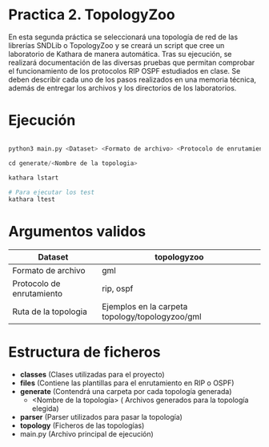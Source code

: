 # Practica 2. TopologyZoo

En esta segunda práctica se seleccionará una topología de red de las librerías SNDLib o TopologyZoo y se creará un script que cree un laboratorio de Kathara de manera automática. Tras su ejecución, se realizará documentación de las diversas pruebas que permitan comprobar el funcionamiento de los protocolos RIP OSPF estudiados en clase. Se deben describir cada uno de los pasos realizados en una memoria técnica, además de entregar los archivos y los directorios de los laboratorios.

# Ejecución

```python

python3 main.py <Dataset> <Formato de archivo> <Protocolo de enrutamiento> <Ruta de la topologia>

cd generate/<Nombre de la topologia>

kathara lstart

# Para ejecutar los test
kathara ltest

```

# Argumentos validos

| Dataset                   | topologyzoo                                     |
|---------------------------|-------------------------------------------------|
| Formato de archivo        | gml                                             |
| Protocolo de enrutamiento | rip, ospf                                       |
| Ruta de la topologia      | Ejemplos en la carpeta topology/topologyzoo/gml |

# Estructura de ficheros

- **classes** (Clases utilizadas para el proyecto)
- **files** (Contiene las plantillas para el enrutamiento en RIP o OSPF)
- **generate** (Contendrá una carpeta por cada topología generada)
  - <Nombre de la topología> ( Archivos generados para la topología elegida)
- **parser** (Parser utilizados para pasar la topología)
- **topology** (Ficheros de las topologías)
- main.py (Archivo principal de ejecución)

